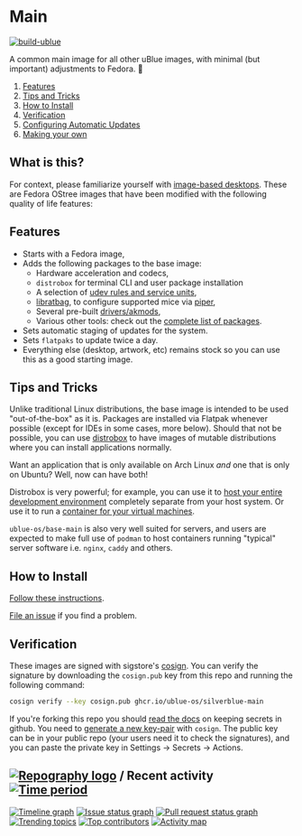 # Main

[![build-ublue](https://github.com/ublue-os/main/actions/workflows/build.yml/badge.svg)](https://github.com/ublue-os/main/actions/workflows/build.yml)

A common main image for all other uBlue images, with minimal (but important) adjustments to Fedora. 💙

1. [Features](#Features)
2. [Tips and Tricks](#Tips-and-Tricks)
3. [How to Install](#How-to-Install)
4. [Verification](#Verification)
5. [Configuring Automatic Updates](#Configuring-Automatic-Updates)
6. [Making your own](#Making-your-own)

## What is this?

For context, please familiarize yourself with [image-based desktops](https://silverblue.fedoraproject.org/about). These are Fedora OStree images that have been modified with the following quality of life features:

## Features

- Starts with a Fedora image,
- Adds the following packages to the base image:
  - Hardware acceleration and codecs,
  - `distrobox` for terminal CLI and user package installation
  - A selection of [udev rules and service units](https://github.com/ublue-os/config),
  - [libratbag](https://github.com/libratbag/libratbag), to configure supported mice via [piper](https://github.com/libratbag/piper),
  - Several pre-built [drivers/akmods](https://github.com/ublue-os/akmods),
  - Various other tools: check out the [complete list of packages](https://github.com/ublue-os/main/blob/main/packages.json).
- Sets automatic staging of updates for the system.
- Sets `flatpaks` to update twice a day.
- Everything else (desktop, artwork, etc) remains stock so you can use this as a good starting image.

## Tips and Tricks

Unlike traditional Linux distributions, the base image is intended to be used "out-of-the-box" as it is. Packages are installed via Flatpak whenever possible (except for IDEs in some cases, more below).
Should that not be possible, you can use [distrobox](https://github.com/89luca89/distrobox) to have images of mutable distributions where you can install applications normally.

Want an application that is only available on Arch Linux *and* one that is only on Ubuntu? Well, now can have both!

Distrobox is very powerful; for example, you can use it to [host your entire development environment](https://github.com/89luca89/distrobox/blob/main/docs/posts/integrate_vscode_distrobox.md) completely separate from your host system. Or use it to run a [container for your virtual machines](https://github.com/89luca89/distrobox/blob/main/docs/posts/run_libvirt_in_distrobox.md).

`ublue-os/base-main` is also very well suited for servers, and users are expected to make full use of `podman` to host containers running "typical" server software i.e. `nginx`, `caddy` and others.

## How to Install

[Follow these instructions](/installation).

[File an issue](https://github.com/ublue-os/main/issues) if you find a problem.

## Verification

These images are signed with sigstore's [cosign](https://docs.sigstore.dev/cosign/overview/). You can verify the signature by downloading the `cosign.pub` key from this repo and running the following command:

```bash
cosign verify --key cosign.pub ghcr.io/ublue-os/silverblue-main
```

If you're forking this repo you should [read the docs](https://docs.github.com/en/actions/security-guides/encrypted-secrets) on keeping secrets in github. You need to [generate a new key-pair](https://docs.sigstore.dev/cosign/overview/) with `cosign`. The public key can be in your public repo (your users need it to check the signatures), and you can paste the private key in Settings -> Secrets -> Actions.

## [![Repography logo](https://images.repography.com/logo.svg)](https://repography.com) / Recent activity [![Time period](https://images.repography.com/35181738/ublue-os/main/recent-activity/xrA_PaNuNMQaiMXAgCjt1WHFLAbONeWxJABDiQSIMJI/sadhuTBbL8fbqM2jXKHWg-T1EsqHwZ2NlnlT6FB-e7Q_badge.svg)](https://repography.com)
[![Timeline graph](https://images.repography.com/35181738/ublue-os/main/recent-activity/xrA_PaNuNMQaiMXAgCjt1WHFLAbONeWxJABDiQSIMJI/sadhuTBbL8fbqM2jXKHWg-T1EsqHwZ2NlnlT6FB-e7Q_timeline.svg)](https://github.com/ublue-os/main/commits)
[![Issue status graph](https://images.repography.com/35181738/ublue-os/main/recent-activity/xrA_PaNuNMQaiMXAgCjt1WHFLAbONeWxJABDiQSIMJI/sadhuTBbL8fbqM2jXKHWg-T1EsqHwZ2NlnlT6FB-e7Q_issues.svg)](https://github.com/ublue-os/main/issues)
[![Pull request status graph](https://images.repography.com/35181738/ublue-os/main/recent-activity/xrA_PaNuNMQaiMXAgCjt1WHFLAbONeWxJABDiQSIMJI/sadhuTBbL8fbqM2jXKHWg-T1EsqHwZ2NlnlT6FB-e7Q_prs.svg)](https://github.com/ublue-os/main/pulls)
[![Trending topics](https://images.repography.com/35181738/ublue-os/main/recent-activity/xrA_PaNuNMQaiMXAgCjt1WHFLAbONeWxJABDiQSIMJI/sadhuTBbL8fbqM2jXKHWg-T1EsqHwZ2NlnlT6FB-e7Q_words.svg)](https://github.com/ublue-os/main/commits)
[![Top contributors](https://images.repography.com/35181738/ublue-os/main/recent-activity/xrA_PaNuNMQaiMXAgCjt1WHFLAbONeWxJABDiQSIMJI/sadhuTBbL8fbqM2jXKHWg-T1EsqHwZ2NlnlT6FB-e7Q_users.svg)](https://github.com/ublue-os/main/graphs/contributors)
[![Activity map](https://images.repography.com/35181738/ublue-os/main/recent-activity/xrA_PaNuNMQaiMXAgCjt1WHFLAbONeWxJABDiQSIMJI/sadhuTBbL8fbqM2jXKHWg-T1EsqHwZ2NlnlT6FB-e7Q_map.svg)](https://github.com/ublue-os/main/commits)

